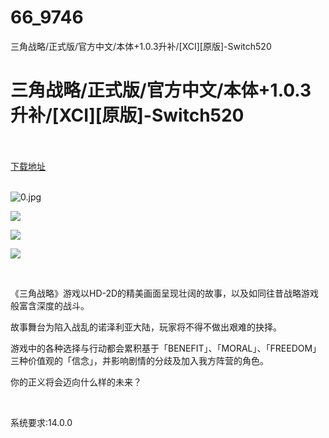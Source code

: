 # 66_9746
三角战略/正式版/官方中文/本体+1.0.3升补/[XCI][原版]-Switch520
# 三角战略/正式版/官方中文/本体+1.0.3升补/[XCI][原版]-Switch520
 <br/></br>
[下载地址](https://www.switch520.cc/article/9746 "下载地址")
<br/></br>

<p><img src="https://www.switch520.cc/muke_img/2022_03_02_e8cf8ffdb4a55.jpg" alt="0.jpg"></p>
<p><img src="https://www.switch520.cc/muke_img/upload_art_editor_20210218-1_5c9aad02304c8a124b9e4c8f42c969c1.jpg"></p>
<p><img src="https://www.switch520.cc/muke_img/upload_art_editor_20210218-1_1c098624fdef4558d7bde0c6653ef527.jpg"></p>
<p><img src="https://www.switch520.cc/muke_img/upload_art_editor_20210218-1_32b58fbe1d6c2ec925afaf7d40ed9d44.jpg"></p>
<p><strong>&nbsp;</strong></p>
<p>《三角战略》游戏以HD-2D的精美画面呈现壮阔的故事，以及如同往昔战略游戏般富含深度的战斗。</p>
<p>故事舞台为陷入战乱的诺泽利亚大陆，玩家将不得不做出艰难的抉择。</p>
<p>游戏中的各种选择与行动都会累积基于「BENEFIT」、「MORAL」、「FREEDOM」三种价值观的「信念」，并影响剧情的分歧及加入我方阵营的角色。</p>
<p>你的正义将会迈向什么样的未来？</p>
<p>&nbsp;</p>
<p>系统要求:14.0.0</p>



